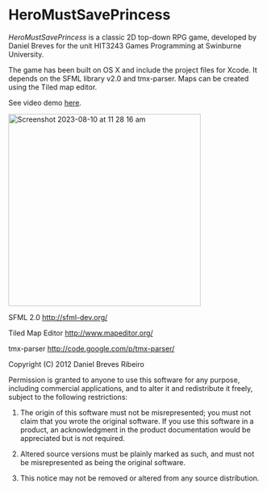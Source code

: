 # HeroMustSavePrincess

_HeroMustSavePrincess_ is a classic 2D top-down RPG game, developed by Daniel Breves for the unit HIT3243 Games Programming at Swinburne University.

The game has been built on OS X and include the project files for Xcode. It depends on the SFML library v2.0 and tmx-parser. Maps can be created using the Tiled map editor.

See video demo [here](https://www.youtube.com/watch?v=W2aaxAPKUJc).

<img width="381" alt="Screenshot 2023-08-10 at 11 28 16 am" src="https://github.com/danielbreves/HeroMustSavePrincess/assets/2517811/e4194f15-abe3-4f28-a53d-3c09c56c7b1b">



SFML 2.0 
http://sfml-dev.org/

Tiled Map Editor
http://www.mapeditor.org/

tmx-parser
http://code.google.com/p/tmx-parser/

Copyright (C) 2012 Daniel Breves Ribeiro

Permission is granted to anyone to use this software for any purpose,
including commercial applications, and to alter it and redistribute
it freely, subject to the following restrictions:

  1. The origin of this software must not be misrepresented; you must
     not claim that you wrote the original software. If you use this
     software in a product, an acknowledgment in the product
     documentation would be appreciated but is not required.

  2. Altered source versions must be plainly marked as such, and must
     not be misrepresented as being the original software.

  3. This notice may not be removed or altered from any source
     distribution.
